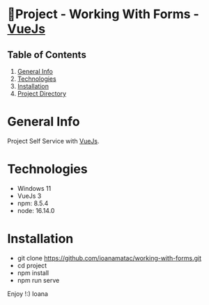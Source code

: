 # 🎸Project - Working With Forms - [VueJs](https://cli.vuejs.org/guide/creating-a-project.html)

## Table of Contents
1. [General Info](#general-info)
2. [Technologies](#technologies)
3. [Installation](#installation)
4. [Project Directory](#project-directory)


# General Info
Project Self Service with [VueJs](https://cli.vuejs.org/guide/creating-a-project.html).

# Technologies
* Windows 11
* VueJs 3
* npm: 8.5.4
* node: 16.14.0

# Installation
* git clone https://github.com/ioanamatac/working-with-forms.git
* cd project
* npm install
* npm run serve



Enjoy !:)
Ioana
